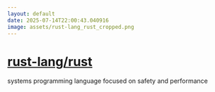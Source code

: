 ```yaml
---
layout: default
date: 2025-07-14T22:00:43.040916
image: assets/rust-lang_rust_cropped.png
---
```


# [rust-lang/rust](https://github.com/rust-lang/rust)

systems programming language focused on safety and performance
